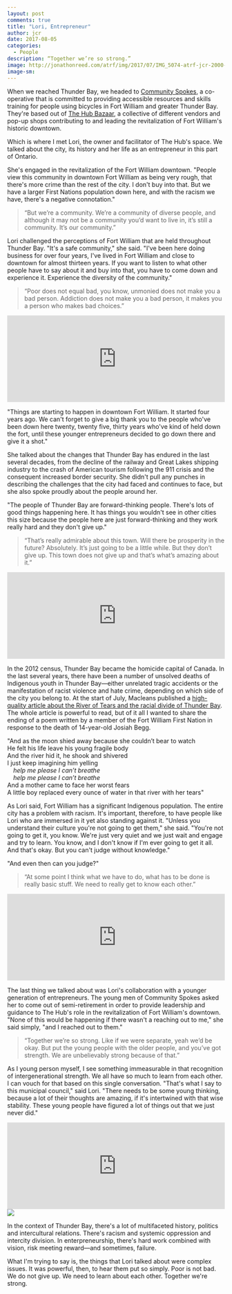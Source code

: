 ```yaml
---
layout: post
comments: true
title: "Lori, Entrepreneur"
author: jcr
date: 2017-08-05
categories:
  - People
description: “Together we’re so strong.”
image: http://jonathonreed.com/atrf/img/2017/07/IMG_5074-atrf-jcr-2000-web.jpg
image-sm:
--- 
```


When we reached Thunder Bay, we headed to <a href="http://www.communityspokes.com" target="blank">Community Spokes</a>, a co-operative that is committed to providing accessible resources and skills training for people using bicycles in Fort William and greater Thunder Bay. They're based out of <a href="https://www.facebook.com/hubfw/?ref=br_rs" target="blank">The Hub Bazaar</a>, a collective of different vendors and pop-up shops contributing to and leading the revitalization of Fort William's historic downtown.

Which is where I met Lori, the owner and facilitator of The Hub's space. We talked about the city, its history and her life as an entrepreneur in this part of Ontario. 

She's engaged in the revitalization of the Fort William downtown. "People view this community in downtown Fort William as being very rough, that there's more crime than the rest of the city. I don't buy into that. But we have a larger First Nations population down here, and with the racism we have, there's a negative connotation."

<blockquote>&ldquo;But we&rsquo;re a community. We&rsquo;re a community of diverse people, and although it may not be a community you&rsquo;d want to live in, it&rsquo;s still a community. It&rsquo;s our community.&rdquo;</blockquote>

Lori challenged the perceptions of Fort William that are held throughout Thunder Bay. "It's a safe community," she said. "I've been here doing business for over four years, I've lived in Fort William and close to downtown for almost thirteen years. If you want to listen to what other people have to say about it and buy into that, you have to come down and experience it. Experience the diversity of the community."

<blockquote>&ldquo;Poor does not equal bad, you know, unmonied does not make you a bad person. Addiction does not make you a bad person, it makes you a person who makes bad choices.&rdquo;</blockquote>

<iframe width="100%" height="200" scrolling="no" frameborder="no" src="https://w.soundcloud.com/player/?url=https%3A//api.soundcloud.com/tracks/336643167&amp;auto_play=false&amp;hide_related=false&amp;show_comments=true&amp;show_user=true&amp;show_reposts=false&amp;visual=true"></iframe>

"Things are starting to happen in downtown Fort William. It started four years ago. We can't forget to give a big thank you to the people who've been down here twenty, twenty five, thirty years who've kind of held down the fort, until these younger entrepreneurs decided to go down there and give it a shot."

She talked about the changes that Thunder Bay has endured in the last several decades, from the decline of the railway and Great Lakes shipping industry to the crash of American tourism following the 911 crisis and the consequent increased border security. She didn't pull any punches in describing the challenges that the city had faced and continues to face, but she also spoke proudly about the people around her.

"The people of Thunder Bay are forward-thinking people. There's lots of good things happening here. It has things you wouldn't see in other cities this size because the people here are just forward-thinking and they work really hard and they don't give up."

<blockquote>&ldquo;That&rsquo;s really admirable about this town. Will there be prosperity in the future? Absolutely. It&rsquo;s just going to be a little while. But they don&rsquo;t give up. This town does not give up and that&rsquo;s what&rsquo;s amazing about it.&rdquo;</blockquote>

<iframe width="100%" height="200" scrolling="no" frameborder="no" src="https://w.soundcloud.com/player/?url=https%3A//api.soundcloud.com/tracks/336643170&amp;auto_play=false&amp;hide_related=false&amp;show_comments=true&amp;show_user=true&amp;show_reposts=false&amp;visual=true"></iframe>

In the 2012 census, Thunder Bay became the homicide capital of Canada. In the last several years, there have been a number of unsolved deaths of Indigenous youth in Thunder Bay—either unrelated tragic accidents or the manifestation of racist violence and hate crime, depending on which side of the city you belong to. At the start of July, Macleans published a <a href="http://www.macleans.ca/river-of-tears/" target="blank">high-quality article about the River of Tears and the racial divide of Thunder Bay</a>. The whole article is powerful to read, but of it all I wanted to share the ending of a poem written by a member of the Fort William First Nation in response to the death of 14-year-old Josiah Begg.

"And as the moon shied away because she couldn’t bear to watch<br>
He felt his life leave his young fragile body<br>
And the river hid it, he shook and shivered<br>
I just keep imagining him yelling<br>
 <i>help me please I can’t breathe<br>
 help me please I can’t breathe<br></i>
And a mother came to face her worst fears<br>
A little boy replaced every ounce of water in that river with her tears"

As Lori said, Fort William has a significant Indigenous population. The entire city has a problem with racism. It's important, therefore, to have people like Lori who are immersed in it yet also standing against it. "Unless you understand their culture you're not going to get them," she said. "You're not going to get it, you know. We're just very quiet and we just wait and engage and try to learn. You know, and I don't know if I'm ever going to get it all. And that's okay. But you can't judge without knowledge."

"And even then can you judge?"

<blockquote>&ldquo;At some point I think what we have to do, what has to be done is really basic stuff. We need to really get to know each other.&rdquo;</blockquote>

<iframe width="100%" height="200" scrolling="no" frameborder="no" src="https://w.soundcloud.com/player/?url=https%3A//api.soundcloud.com/tracks/336643174&amp;auto_play=false&amp;hide_related=false&amp;show_comments=true&amp;show_user=true&amp;show_reposts=false&amp;visual=true"></iframe>

The last thing we talked about was Lori's collaboration with a younger generation of entrepreneurs. The young men of Community Spokes asked her to come out of semi-retirement in order to provide leadership and guidance to The Hub's role in the revitalization of Fort William's downtown. "None of this would be happening if there wasn't a reaching out to me," she said simply, "and I reached out to them."

<blockquote>&ldquo;Together we&rsquo;re so strong. Like if we were separate, yeah we&rsquo;d be okay. But put the young people with the older people, and you&rsquo;ve got strength. We are unbelievably strong because of that.&rdquo;</blockquote>

As I young person myself, I see something immeasurable in that recognition of intergenerational strength. We all have so much to learn from each other. I can vouch for that based on this single conversation. "That's what I say to this municipal council," said Lori. "There needs to be some young thinking, because a lot of their thoughts are amazing, if it's intertwined with that wise stability. These young people have figured a lot of things out that we just never did."

<iframe width="100%" height="200" scrolling="no" frameborder="no" src="https://w.soundcloud.com/player/?url=https%3A//api.soundcloud.com/tracks/336643176&amp;auto_play=false&amp;hide_related=false&amp;show_comments=true&amp;show_user=true&amp;show_reposts=false&amp;visual=true"></iframe>

<img src="http://jonathonreed.com/atrf/img/2017/07/IMG_5077-atrf-jcr-2000-web.jpg">

In the context of Thunder Bay, there's a lot of multifaceted history, politics and intercultural relations. There's racism and systemic oppression and intercity division. In enterpreneurship, there's hard work combined with vision, risk meeting reward—and sometimes, failure.

What I'm trying to say is, the things that Lori talked about were complex issues. It was powerful, then, to hear them put so simply. Poor is not bad. We do not give up. We need to learn about each other. Together we're strong.